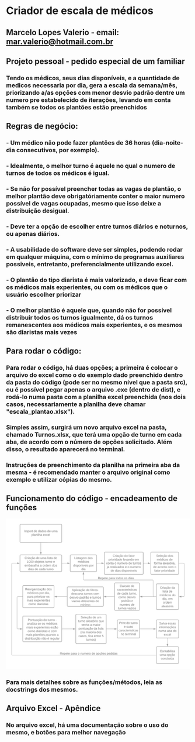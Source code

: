 # Criador de escala de médicos

## Marcelo Lopes Valerio - email: mar.valerio@hotmail.com.br

## Projeto pessoal - pedido especial de um familiar

### Tendo os médicos, seus dias disponíveis, e a quantidade de medicos necessaria por dia, gera a escala da semana/mês, priorizando a/as opções com menor desvio padrão dentre um numero pre estabelecido de iterações, levando em conta também se todos os plantões estão preenchidos

## Regras de negócio:

### - Um médico não pode fazer plantões de 36 horas (dia-noite-dia consecutivos, por exemplo).
### - Idealmente, o melhor turno é aquele no qual o numero de turnos de todos os médicos é igual.
### - Se não for possível preencher todas as vagas de plantão, o melhor plantão deve obrigatóriamente conter o maior numero possível de vagas ocupadas, mesmo que isso deixe a distribuição desigual.
### - Deve ter a opção de escolher entre turnos diários e noturnos, ou apenas diários.
### - A usabilidade do software deve ser simples, podendo rodar em qualquer máquina, com o mínimo de programas auxiliares possiveis, entretanto, preferencialmente utilizando excel.
### - O plantão do tipo diarista é mais valorizado, e deve ficar com os médicos mais experientes, ou com os médicos que o usuário escolher priorizar
### - O melhor plantão é aquele que, quando não for possível distribuir todos os turnos igualmente, dá os turnos remanescentes aos médicos mais experientes, e os mesmos são diaristas mais vezes

## Para rodar o código:

### Para rodar o código, há duas opções; a primeira é colocar o arquivo do excel como o do exemplo dado preenchido dentro da pasta do código (pode ser no mesmo nível que a pasta src), ou é possível pegar apenas o arquivo .exe (dentro de dist), e rodá-lo numa pasta com a planilha excel preenchida (nos dois casos, necessariamente a planilha deve chamar "escala_plantao.xlsx").

### Simples assim, surgirá um novo arquivo excel na pasta, chamado Turnos.xlsx, que terá uma opção de turno em cada aba, de acordo com o número de opções solicitado. Além disso, o resultado aparecerá no terminal.

### Instruções de preenchimento da planilha na primeira aba da mesma - é recomendado manter o arquivo original como exemplo e utilizar cópias do mesmo.

## Funcionamento do código - encadeamento de funções

<div align="center">
    <img src="imgs/README_escala_plantao.png" width="800">
</div>

### Para mais detalhes sobre as funções/métodos, leia as docstrings dos mesmos.

## Arquivo Excel - Apêndice
### No arquivo excel, há uma documentação sobre o uso do mesmo, e botões para melhor navegação